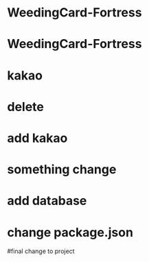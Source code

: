 # WeedingCard-Fortress
# WeedingCard-Fortress
# kakao
# delete
# add kakao
# something change
# add database
# change package.json
#final change to project 